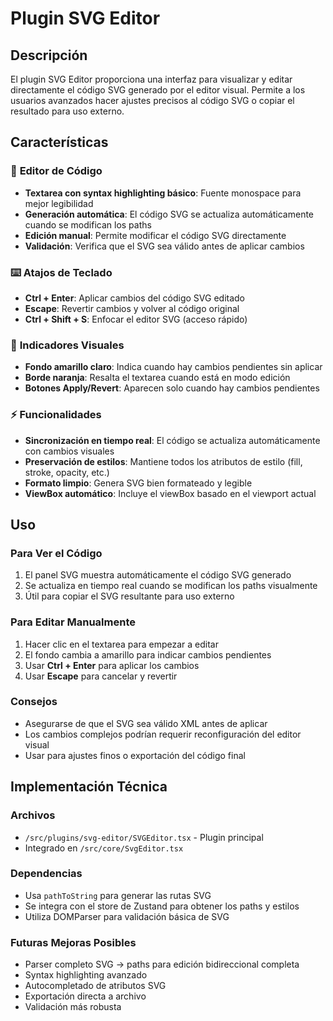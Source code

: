 # Plugin SVG Editor

## Descripción
El plugin SVG Editor proporciona una interfaz para visualizar y editar directamente el código SVG generado por el editor visual. Permite a los usuarios avanzados hacer ajustes precisos al código SVG o copiar el resultado para uso externo.

## Características

### 📝 **Editor de Código**
- **Textarea con syntax highlighting básico**: Fuente monospace para mejor legibilidad
- **Generación automática**: El código SVG se actualiza automáticamente cuando se modifican los paths
- **Edición manual**: Permite modificar el código SVG directamente
- **Validación**: Verifica que el SVG sea válido antes de aplicar cambios

### ⌨️ **Atajos de Teclado**
- **Ctrl + Enter**: Aplicar cambios del código SVG editado
- **Escape**: Revertir cambios y volver al código original
- **Ctrl + Shift + S**: Enfocar el editor SVG (acceso rápido)

### 🎨 **Indicadores Visuales**
- **Fondo amarillo claro**: Indica cuando hay cambios pendientes sin aplicar
- **Borde naranja**: Resalta el textarea cuando está en modo edición
- **Botones Apply/Revert**: Aparecen solo cuando hay cambios pendientes

### ⚡ **Funcionalidades**
- **Sincronización en tiempo real**: El código se actualiza automáticamente con cambios visuales
- **Preservación de estilos**: Mantiene todos los atributos de estilo (fill, stroke, opacity, etc.)
- **Formato limpio**: Genera SVG bien formateado y legible
- **ViewBox automático**: Incluye el viewBox basado en el viewport actual

## Uso

### Para Ver el Código
1. El panel SVG muestra automáticamente el código SVG generado
2. Se actualiza en tiempo real cuando se modifican los paths visualmente
3. Útil para copiar el SVG resultante para uso externo

### Para Editar Manualmente
1. Hacer clic en el textarea para empezar a editar
2. El fondo cambia a amarillo para indicar cambios pendientes
3. Usar **Ctrl + Enter** para aplicar los cambios
4. Usar **Escape** para cancelar y revertir

### Consejos
- Asegurarse de que el SVG sea válido XML antes de aplicar
- Los cambios complejos podrían requerir reconfiguración del editor visual
- Usar para ajustes finos o exportación del código final

## Implementación Técnica

### Archivos
- `/src/plugins/svg-editor/SVGEditor.tsx` - Plugin principal
- Integrado en `/src/core/SvgEditor.tsx`

### Dependencias
- Usa `pathToString` para generar las rutas SVG
- Se integra con el store de Zustand para obtener los paths y estilos
- Utiliza DOMParser para validación básica de SVG

### Futuras Mejoras Posibles
- Parser completo SVG → paths para edición bidireccional completa
- Syntax highlighting avanzado
- Autocompletado de atributos SVG
- Exportación directa a archivo
- Validación más robusta
